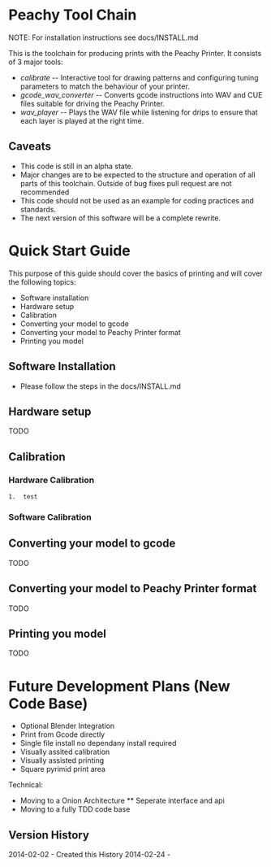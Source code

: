 Peachy Tool Chain
===============

NOTE: For installation instructions see docs/INSTALL.md

This is the toolchain for producing prints with the Peachy Printer. It consists of 3 major tools:

* *calibrate* -- Interactive tool for drawing patterns and configuring tuning parameters to match the behaviour of your printer.
* *gcode_wav_converter* -- Converts gcode instructions into WAV and CUE files suitable for driving the Peachy Printer.
* *wav_player* -- Plays the WAV file while listening for drips to ensure that each layer is played at the right time.

Caveats
------------------------
* This code is still in an alpha state. 
* Major changes are to be expected to the structure and operation of all parts of this toolchain. Outside of bug fixes pull request are not recommended
* This code should not be used as an example for coding practices and standards.
* The next version of this software will be a complete rewrite.

Quick Start Guide
========================
This purpose of this guide should cover the basics of printing and will cover the following topics:

* Software installation
* Hardware setup
* Calibration
* Converting your model to gcode
* Converting your model to Peachy Printer format
* Printing you model


Software Installation
-----------------------
* Please follow the steps in the docs/INSTALL.md

Hardware setup
-----------------------
TODO

Calibration
-----------------------
### Hardware Calibration
    1.  test

### Software Calibration

Converting your model to gcode
-----------------------
TODO

Converting your model to Peachy Printer format
-----------------------
TODO

Printing you model
-----------------------
TODO


Future Development Plans (New Code Base)
========================

* Optional Blender Integration
* Print from Gcode directly
* Single file install no dependany install required
* Visually assited calibration
* Visually assisted printing
* Square pyrimid print area

Technical:

* Moving to a Onion Architecture 
** Seperate interface and api
* Moving to a fully TDD code base


Version History
------------------

2014-02-02 - Created this History
2014-02-24 - 